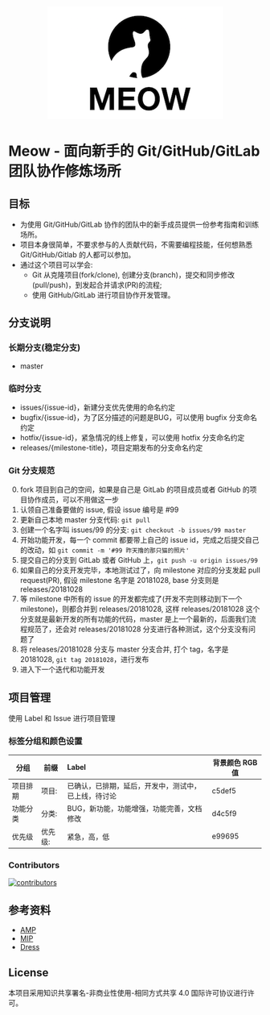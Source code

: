 <p align="center">
<img src="MeowLogo.png" />
</p>

# Meow - 面向新手的 Git/GitHub/GitLab 团队协作修炼场所

## 目标

* 为使用 Git/GitHub/GitLab 协作的团队中的新手成员提供一份参考指南和训练场所。
* 项目本身很简单，不要求参与的人贡献代码，不需要编程技能，任何想熟悉 Git/GitHub/Gitlab 的人都可以参加。
* 通过这个项目可以学会:
    * Git 从克隆项目(fork/clone), 创建分支(branch)，提交和同步修改(pull/push)，到发起合并请求(PR)的流程;
    * 使用 GitHub/GitLab 进行项目协作开发管理。

## 分支说明

### 长期分支(稳定分支)

* master

### 临时分支

* issues/{issue-id}，新建分支优先使用的命名约定 
* bugfix/{issue-id}，为了区分描述的问题是BUG，可以使用 bugfix 分支命名约定
* hotfix/{issue-id}，紧急情况的线上修复，可以使用 hotfix 分支命名约定
* releases/{milestone-title}，项目定期发布的分支命名约定

### Git 分支规范

0. fork 项目到自己的空间，如果是自己是 GitLab 的项目成员或者 GitHub 的项目协作成员，可以不用做这一步
1. 认领自己准备要做的 issue,  假设 issue 编号是 #99
2. 更新自己本地 master 分支代码: `git pull`
3. 创建一个名字叫 issues/99 的分支: `git checkout -b issues/99 master`
4. 开始功能开发，每一个 commit 都要带上自己的 issue id，完成之后提交自己的改动，如 `git commit -m '#99 昨天撸的那只猫的照片'`
5. 提交自己的分支到 GitLab 或者 GitHub 上，`git push -u origin issues/99`
6. 如果自己的分支开发完毕，本地测试过了，向 milestone 对应的分支发起 pull request(PR), 假设 milestone 名字是 20181028, base 分支则是 releases/20181028
7. 等 milestone 中所有的 issue 的开发都完成了(开发不完则移动到下一个 milestone)，则都合并到 releases/20181028, 这样 releases/20181028 这个分支就是最新开发的所有功能的代码，master 是上一个最新的，后面我们流程规范了，还会对 releases/20181028 分支进行各种测试，这个分支没有问题了
8. 将 releases/20181028 分支与 master 分支合并, 打个 tag，名字是 20181028, `git tag 20181028`，进行发布
9. 进入下一个迭代和功能开发

## 项目管理

使用 Label 和 Issue 进行项目管理

### 标签分组和颜色设置

| 分组   | 前缀 |      Label      |  背景颜色 RGB 值 |
|----------|----|:-------------|------|
| 项目排期 | 项目: | 已确认，已排期，延后，开发中，测试中，已上线，待讨论 | c5def5 |
| 功能分类 | 分类: | BUG，新功能，功能增强，功能完善，文档修改    |   d4c5f9 |
| 优先级 | 优先级: | 紧急，高，低 |  e99695 |

### Contributors

[![contributors](https://opencollective.com/meow/contributors.svg?width=890&button=false)](https://github.com/thisiswangle/meow/graphs/contributors)

## 参考资料

* [AMP](https://github.com/ampproject/amphtml/labels)
* [MIP](https://github.com/mipengine/mip/labels)
* [Dress](https://github.com/komeiji-satori/Dress)

## License

本项目采用知识共享署名-非商业性使用-相同方式共享 4.0 国际许可协议进行许可。
